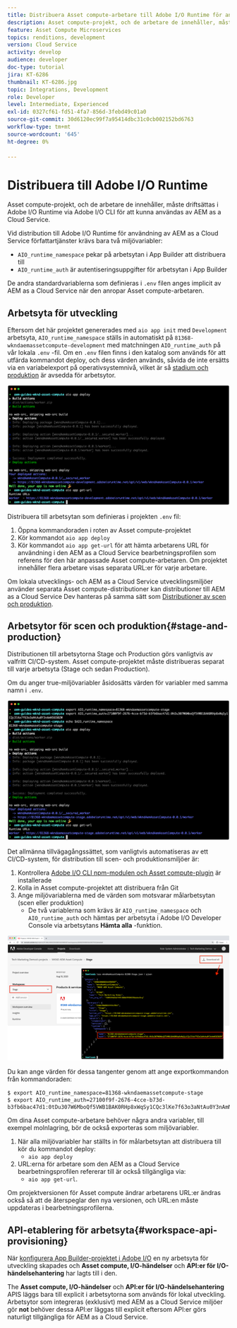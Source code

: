 ```yaml
---
title: Distribuera Asset compute-arbetare till Adobe I/O Runtime för användning med AEM as a Cloud Service
description: Asset compute-projekt, och de arbetare de innehåller, måste driftsättas i Adobe I/O Runtime för att kunna användas av AEM as a Cloud Service.
feature: Asset Compute Microservices
topics: renditions, development
version: Cloud Service
activity: develop
audience: developer
doc-type: tutorial
jira: KT-6286
thumbnail: KT-6286.jpg
topic: Integrations, Development
role: Developer
level: Intermediate, Experienced
exl-id: 0327cf61-fd51-4fa7-856d-3febd49c01a0
source-git-commit: 30d6120ec99f7a95414dbc31c0cb002152bd6763
workflow-type: tm+mt
source-wordcount: '645'
ht-degree: 0%

---
```


# Distribuera till Adobe I/O Runtime

Asset compute-projekt, och de arbetare de innehåller, måste driftsättas i Adobe I/O Runtime via Adobe I/O CLI för att kunna användas av AEM as a Cloud Service.

Vid distribution till Adobe I/O Runtime för användning av AEM as a Cloud Service författartjänster krävs bara två miljövariabler:

+ `AIO_runtime_namespace` pekar på arbetsytan i App Builder att distribuera till
+ `AIO_runtime_auth` är autentiseringsuppgifter för arbetsytan i App Builder

De andra standardvariablerna som definieras i `.env` filen anges implicit av AEM as a Cloud Service när den anropar Asset compute-arbetaren.

## Arbetsyta för utveckling

Eftersom det här projektet genererades med `aio app init` med `Development` arbetsyta, `AIO_runtime_namespace` ställs in automatiskt på `81368-wkndaemassetcompute-development` med matchningen `AIO_runtime_auth` på vår lokala `.env` -fil.  Om en `.env` filen finns i den katalog som används för att utfärda kommandot deploy, och dess värden används, såvida de inte ersätts via en variabelexport på operativsystemnivå, vilket är så [stadium och produktion](#stage-and-production) är avsedda för arbetsytor.

![driftsättning av aio-program med hjälp av .env-variabler](./assets/runtime/development__aio.png)

Distribuera till arbetsytan som definieras i projekten `.env` fil:

1. Öppna kommandoraden i roten av Asset compute-projektet
1. Kör kommandot `aio app deploy`
1. Kör kommandot `aio app get-url` för att hämta arbetarens URL för användning i den AEM as a Cloud Service bearbetningsprofilen som referens för den här anpassade Asset compute-arbetaren. Om projektet innehåller flera arbetare visas separata URL:er för varje arbetare.

Om lokala utvecklings- och AEM as a Cloud Service utvecklingsmiljöer använder separata Asset compute-distributioner kan distributioner till AEM as a Cloud Service Dev hanteras på samma sätt som [Distributioner av scen och produktion](#stage-and-production).

## Arbetsytor för scen och produktion{#stage-and-production}

Distributionen till arbetsytorna Stage och Production görs vanligtvis av valfritt CI/CD-system. Asset compute-projektet måste distribueras separat till varje arbetsyta (Stage och sedan Production).

Om du anger true-miljövariabler åsidosätts värden för variabler med samma namn i `.env`.

![driftsättning av aio-appar med exportvariabler](./assets/runtime/stage__export-and-aio.png)

Det allmänna tillvägagångssättet, som vanligtvis automatiseras av ett CI/CD-system, för distribution till scen- och produktionsmiljöer är:

1. Kontrollera [Adobe I/O CLI npm-modulen och Asset compute-plugin](../set-up/development-environment.md#aio) är installerade
1. Kolla in Asset compute-projektet att distribuera från Git
1. Ange miljövariablerna med de värden som motsvarar målarbetsytan (scen eller produktion)
   + De två variablerna som krävs är `AIO_runtime_namespace` och `AIO_runtime_auth` och hämtas per arbetsyta i Adobe I/O Developer Console via arbetsytans __Hämta alla__ -funktion.

![Adobe Developer Console - Namnutrymme för AIO-miljön och autentisering](./assets/runtime/stage-auth-namespace.png)

Du kan ange värden för dessa tangenter genom att ange exportkommandon från kommandoraden:

```
$ export AIO_runtime_namespace=81368-wkndaemassetcompute-stage
$ export AIO_runtime_auth=27100f9f-2676-4cce-b73d-b3fb6bac47d1:0tDu307W6MboQf5VWB1BAK0RHp8xWqSy1CQc3lKe7f63o3aNtAu0Y3nAmN56502W
```

Om dina Asset compute-arbetare behöver några andra variabler, till exempel molnlagring, bör de också exporteras som miljövariabler.

1. När alla miljövariabler har ställts in för målarbetsytan att distribuera till kör du kommandot deploy:
   + `aio app deploy`
1. URL:erna för arbetare som den AEM as a Cloud Service bearbetningsprofilen refererar till är också tillgängliga via:
   + `aio app get-url`.

Om projektversionen för Asset compute ändrar arbetarens URL:er ändras också så att de återspeglar den nya versionen, och URL:en måste uppdateras i bearbetningsprofilerna.

## API-etablering för arbetsyta{#workspace-api-provisioning}

När [konfigurera App Builder-projektet i Adobe I/O](../set-up/app-builder.md) en ny arbetsyta för utveckling skapades och __Asset compute, I/O-händelser__ och __API:er för I/O-händelsehantering__ har lagts till i den.

The __Asset compute, I/O-händelser__ och __API:er för I/O-händelsehantering__ APIS läggs bara till explicit i arbetsytorna som används för lokal utveckling. Arbetsytor som integreras (exklusivt) med AEM as a Cloud Service miljöer gör __not__ behöver dessa API:er läggas till explicit eftersom API:er görs naturligt tillgängliga för AEM as a Cloud Service.
